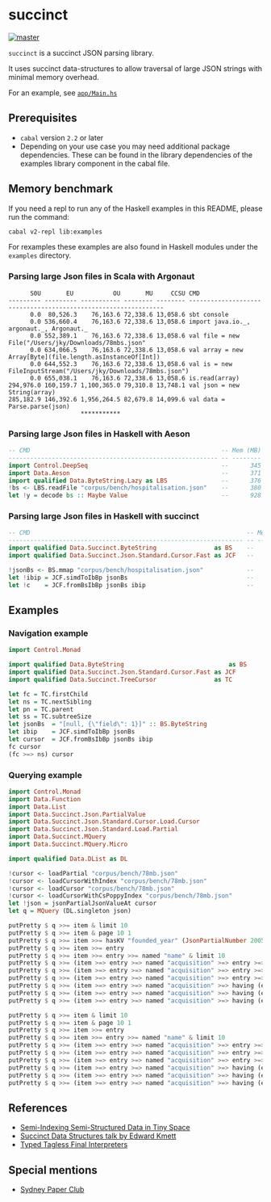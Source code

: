 # succinct

[![master](https://circleci.com/gh/haskell-works/succinct/tree/master.svg?style=svg)](https://circleci.com/gh/haskell-works/succinct/tree/master)

`succinct` is a succinct JSON parsing library.

It uses succinct data-structures to allow traversal of large JSON strings with minimal memory overhead.

For an example, see [`app/Main.hs`](../master/app/Main.hs)

## Prerequisites

* `cabal` version `2.2` or later
* Depending on your use case you may need additional package dependencies.  These can be found in the library dependencies of the examples
  library component in the cabal file.

## Memory benchmark

If you need a repl to run any of the Haskell examples in this README, please run the command:

```bash
cabal v2-repl lib:examples
```

For rexamples these examples are also found in Haskell modules under the `examples` directory.

### Parsing large Json files in Scala with Argonaut

```text
      S0U       EU           OU       MU     CCSU CMD
--------- --------- ----------- -------- -------- ---------------------------------------------------------------
      0.0  80,526.3    76,163.6 72,338.6 13,058.6 sbt console
      0.0 536,660.4    76,163.6 72,338.6 13,058.6 import java.io._, argonaut._, Argonaut._
      0.0 552,389.1    76,163.6 72,338.6 13,058.6 val file = new File("/Users/jky/Downloads/78mbs.json"
      0.0 634,066.5    76,163.6 72,338.6 13,058.6 val array = new Array[Byte](file.length.asInstanceOf[Int])
      0.0 644,552.3    76,163.6 72,338.6 13,058.6 val is = new FileInputStream("/Users/jky/Downloads/78mbs.json")
      0.0 655,038.1    76,163.6 72,338.6 13,058.6 is.read(array)
294,976.0 160,159.7 1,100,365.0 79,310.8 13,748.1 val json = new String(array)
285,182.9 146,392.6 1,956,264.5 82,679.8 14,099.6 val data = Parse.parse(json)
                    ***********
```

### Parsing large Json files in Haskell with Aeson

```haskell
-- CMD                                                     -- Mem (MB)
---------------------------------------------------------- -- --------
import Control.DeepSeq                                     --      345
import Data.Aeson                                          --      371
import qualified Data.ByteString.Lazy as LBS               --      376
!bs <- LBS.readFile "corpus/bench/hospitalisation.json"    --      380
let !y = decode bs :: Maybe Value                          --      928
```

### Parsing large Json files in Haskell with succinct

```haskell
-- CMD                                                            -- Mem (MB)
----------------------------------------------------------------- -- --------
import qualified Data.Succinct.ByteString                as BS    --      351
import qualified Data.Succinct.Json.Standard.Cursor.Fast as JCF   --      353

!jsonBs <- BS.mmap "corpus/bench/hospitalisation.json"            --      355
let !ibip = JCF.simdToIbBp jsonBs                                 --      358
let !c    = JCF.fromBsIbBp jsonBs ibip                            --      495
```

## Examples

### Navigation example

```haskell
import Control.Monad

import qualified Data.ByteString                             as BS
import qualified Data.Succinct.Json.Standard.Cursor.Fast as JCF
import qualified Data.Succinct.TreeCursor                as TC

let fc = TC.firstChild
let ns = TC.nextSibling
let pn = TC.parent
let ss = TC.subtreeSize
let jsonBs  = "[null, {\"field\": 1}]" :: BS.ByteString
let ibip    = JCF.simdToIbBp jsonBs
let cursor  = JCF.fromBsIbBp jsonBs ibip
fc cursor
(fc >=> ns) cursor
```

### Querying example

```haskell
import Control.Monad
import Data.Function
import Data.List
import Data.Succinct.Json.PartialValue
import Data.Succinct.Json.Standard.Cursor.Load.Cursor
import Data.Succinct.Json.Standard.Load.Partial
import Data.Succinct.MQuery
import Data.Succinct.MQuery.Micro

import qualified Data.DList as DL

!cursor <- loadPartial "corpus/bench/78mb.json"
!cursor <- loadCursorWithIndex "corpus/bench/78mb.json"
!cursor <- loadCursor "corpus/bench/78mb.json"
!cursor <- loadCursorWithCsPoppyIndex "corpus/bench/78mb.json"
let !json = jsonPartialJsonValueAt cursor
let q = MQuery (DL.singleton json)

putPretty $ q >>= item & limit 10
putPretty $ q >>= item & page 10 1
putPretty $ q >>= item >>= hasKV "founded_year" (JsonPartialNumber 2005) & limit 10
putPretty $ q >>= item >>= entry
putPretty $ q >>= item >>= entry >>= named "name" & limit 10
putPretty $ q >>= (item >=> entry >=> named "acquisition" >=> entry >=> named "price_currency_code")
putPretty $ q >>= (item >=> entry >=> named "acquisition" >=> entry >=> named "price_currency_code") & onList (uniq . sort)
putPretty $ q >>= (item >=> entry >=> named "acquisition" >=> entry >=> named "price_currency_code" >=> asString >=> valueOf "USD") & limit 10
putPretty $ q >>= (item >=> entry >=> named "acquisition" >=> having (entry >=> named "price_currency_code" >=> asString >=> valueOf "USD") >=> entry >=> named "price_amount") & limit 10
putPretty $ q >>= (item >=> entry >=> named "acquisition" >=> having (entry >=> named "price_currency_code" >=> asString >=> valueOf "USD") >=> entry >=> named "price_amount" >=> castAsInteger ) & limit 10
putPretty $ q >>= (item >=> entry >=> named "acquisition" >=> having (entry >=> named "price_currency_code" >=> asString >=> valueOf "USD") >=> entry >=> named "price_amount" >=> castAsInteger ) & aggregate sum

putPretty $ q >>= item & limit 10
putPretty $ q >>= item & page 10 1
putPretty $ q >>= item >>= entry
putPretty $ q >>= item >>= entry >>= named "name" & limit 10
putPretty $ q >>= (item >=> entry >=> named "acquisition" >=> entry >=> named "price_currency_code" >=> asString)
putPretty $ q >>= (item >=> entry >=> named "acquisition" >=> entry >=> named "price_currency_code" >=> asString) & onList (uniq . sort)
putPretty $ q >>= (item >=> entry >=> named "acquisition" >=> entry >=> named "price_currency_code" >=> asString >=> valueOf "USD") & limit 10
putPretty $ q >>= (item >=> entry >=> named "acquisition" >=> having (entry >=> named "price_currency_code" >=> asString >=> valueOf "USD") >=> entry >=> named "price_amount") & limit 10
putPretty $ q >>= (item >=> entry >=> named "acquisition" >=> having (entry >=> named "price_currency_code" >=> asString >=> valueOf "USD") >=> entry >=> named "price_amount" >=> castAsInteger ) & limit 10
putPretty $ q >>= (item >=> entry >=> named "acquisition" >=> having (entry >=> named "price_currency_code" >=> asString >=> valueOf "USD") >=> entry >=> named "price_amount" >=> castAsInteger ) & aggregate sum
```

## References

* [Semi-Indexing Semi-Structured Data in Tiny Space](http://www.di.unipi.it/~ottavian/files/semi_index_cikm.pdf)
* [Succinct Data Structures talk by Edward Kmett](https://www.youtube.com/watch?v=uA0Z7_4J7u8)
* [Typed Tagless Final Interpreters](http://okmij.org/ftp/tagless-final/course/lecture.pdf)

## Special mentions

* [Sydney Paper Club](http://www.meetup.com/Sydney-Paper-Club/)
